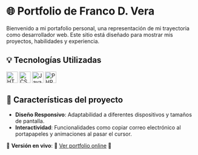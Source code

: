 # 🌐 Portfolio de Franco D. Vera

Bienvenido a mi portafolio personal, una representación de mi trayectoria como desarrollador web. Este sitio está diseñado para mostrar mis proyectos, habilidades y experiencia.

## 💡 Tecnologías Utilizadas

<p> <img src="https://cdn.simpleicons.org/html5/E34F26" height="30" alt="HTML5" /> <img src="https://cdn.simpleicons.org/css3/1572B6" height="30" alt="CSS3" /> <img src="https://cdn.simpleicons.org/javascript/FFD700" height="30" alt="JavaScript" /> <img src="https://cdn.simpleicons.org/php/FFD700" height="30" alt="PHP" /> </p>

## 🎯 Características del proyecto

- **Diseño Responsivo**: Adaptabilidad a diferentes dispositivos y tamaños de pantalla.
- **Interactividad**: Funcionalidades como copiar correo electrónico al portapapeles y animaciones al pasar el cursor.

🔗 **Versión en vivo**: 🚀 [Ver portfolio online](https://tuusuario.github.io/Portfolio-FrancoD.Vera/) 🚀
